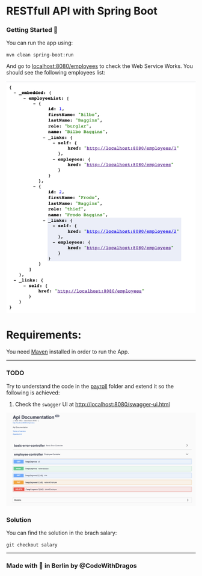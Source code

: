 # RESTfull API with Spring Boot

### Getting Started :rocket:

You can run the app using:

`mvn clean spring-boot:run`

And go to [localhost:8080/employees](http://localhost:8080/employees) to check the Web Service Works. You should see the following employees list:

![api_list](screens/employees_list.png)

# Requirements:

You need [Maven](https://maven.apache.org/install.html) installed in order to run the App.

---
### TODO

Try to understand the code in the [payroll](src/main/java/payroll) folder and extend it so the following is achieved:

1. Check the `swagger` UI at [http://localhost:8080/swagger-ui.html](http://localhost:8080/swagger-ui.html)

![swagger_ui](screens/swagger_ui.png)


### Solution

You can find the solution in the brach salary:

`git checkout salary`


---

### Made with :orange_heart: in Berlin by @CodeWithDragos